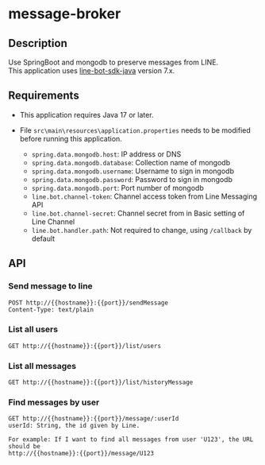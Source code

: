 # message-broker
## Description
Use SpringBoot and mongodb to preserve messages from LINE.</br>
This application uses [line-bot-sdk-java](https://github.com/line/line-bot-sdk-java) version 7.x.

## Requirements
- This application requires Java 17 or later.
- File `src\main\resources\application.properties` needs to be modified before running this application.

  - `spring.data.mongodb.host`: IP address or DNS 
  - `spring.data.mongodb.database`: Collection name of mongodb
  - `spring.data.mongodb.username`: Username to sign in mongodb
  - `spring.data.mongodb.password`: Password to sign in mongodb
  - `spring.data.mongodb.port`: Port number of mongodb
  - `line.bot.channel-token`: Channel access token from Line Messaging API
  - `line.bot.channel-secret`: Channel secret from in Basic setting of Line Channel
  - `line.bot.handler.path`: Not required to change, using `/callback` by default

## API
### Send message to line
```http request
POST http://{{hostname}}:{{port}}/sendMessage
Content-Type: text/plain
```
### List all users
```http request
GET http://{{hostname}}:{{port}}/list/users
```
### List all messages
```http request
GET http://{{hostname}}:{{port}}/list/historyMessage
```
### Find messages by user
```http request
GET http://{{hostname}}:{{port}}/message/:userId
userId: String, the id given by Line.

For example: If I want to find all messages from user 'U123', the URL should be 
http://{{hostname}}:{{port}}/message/U123
```